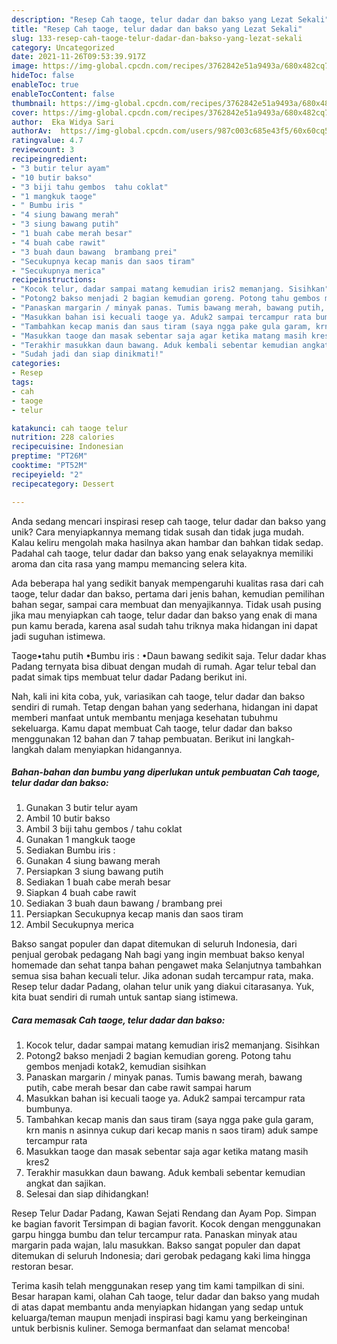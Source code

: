 ```yaml
---
description: "Resep Cah taoge, telur dadar dan bakso yang Lezat Sekali"
title: "Resep Cah taoge, telur dadar dan bakso yang Lezat Sekali"
slug: 133-resep-cah-taoge-telur-dadar-dan-bakso-yang-lezat-sekali
category: Uncategorized
date: 2021-11-26T09:53:39.917Z
image: https://img-global.cpcdn.com/recipes/3762842e51a9493a/680x482cq70/cah-taoge-telur-dadar-dan-bakso-foto-resep-utama.jpg
hideToc: false
enableToc: true
enableTocContent: false
thumbnail: https://img-global.cpcdn.com/recipes/3762842e51a9493a/680x482cq70/cah-taoge-telur-dadar-dan-bakso-foto-resep-utama.jpg
cover: https://img-global.cpcdn.com/recipes/3762842e51a9493a/680x482cq70/cah-taoge-telur-dadar-dan-bakso-foto-resep-utama.jpg
author:  Eka Widya Sari
authorAv:  https://img-global.cpcdn.com/users/987c003c685e43f5/60x60cq50/avatar.jpg
ratingvalue: 4.7
reviewcount: 3
recipeingredient:
- "3 butir telur ayam"
- "10 butir bakso"
- "3 biji tahu gembos  tahu coklat"
- "1 mangkuk taoge"
- " Bumbu iris "
- "4 siung bawang merah"
- "3 siung bawang putih"
- "1 buah cabe merah besar"
- "4 buah cabe rawit"
- "3 buah daun bawang  brambang prei"
- "Secukupnya kecap manis dan saos tiram"
- "Secukupnya merica"
recipeinstructions:
- "Kocok telur, dadar sampai matang kemudian iris2 memanjang. Sisihkan"
- "Potong2 bakso menjadi 2 bagian kemudian goreng. Potong tahu gembos menjadi kotak2, kemudian sisihkan"
- "Panaskan margarin / minyak panas. Tumis bawang merah, bawang putih, cabe merah besar dan cabe rawit sampai harum"
- "Masukkan bahan isi kecuali taoge ya. Aduk2 sampai tercampur rata bumbunya."
- "Tambahkan kecap manis dan saus tiram (saya ngga pake gula garam, krn manis n asinnya cukup dari kecap manis n saos tiram) aduk sampe tercampur rata"
- "Masukkan taoge dan masak sebentar saja agar ketika matang masih kres2"
- "Terakhir masukkan daun bawang. Aduk kembali sebentar kemudian angkat dan sajikan."
- "Sudah jadi dan siap dinikmati!"
categories:
- Resep
tags:
- cah
- taoge
- telur

katakunci: cah taoge telur 
nutrition: 228 calories
recipecuisine: Indonesian
preptime: "PT26M"
cooktime: "PT52M"
recipeyield: "2"
recipecategory: Dessert

---
```



Anda sedang mencari inspirasi resep cah taoge, telur dadar dan bakso yang unik? Cara menyiapkannya memang tidak susah dan tidak juga mudah. Kalau keliru mengolah maka hasilnya akan hambar dan bahkan tidak sedap. Padahal cah taoge, telur dadar dan bakso yang enak selayaknya memiliki aroma dan cita rasa yang mampu memancing selera kita.


Ada beberapa hal yang sedikit banyak mempengaruhi kualitas rasa dari cah taoge, telur dadar dan bakso, pertama dari jenis bahan, kemudian pemilihan bahan segar, sampai cara membuat dan menyajikannya. Tidak usah pusing jika mau menyiapkan cah taoge, telur dadar dan bakso yang enak di mana pun kamu berada, karena asal sudah tahu triknya maka hidangan ini dapat jadi suguhan istimewa.

Taoge•tahu putih •Bumbu iris : •Daun bawang sedikit saja. Telur dadar khas Padang ternyata bisa dibuat dengan mudah di rumah. Agar telur tebal dan padat simak tips membuat telur dadar Padang berikut ini.


Nah, kali ini kita coba, yuk, variasikan cah taoge, telur dadar dan bakso sendiri di rumah. Tetap dengan bahan yang sederhana, hidangan ini dapat memberi manfaat untuk membantu menjaga kesehatan tubuhmu sekeluarga. Kamu dapat membuat Cah taoge, telur dadar dan bakso menggunakan 12 bahan dan 7 tahap pembuatan. Berikut ini langkah-langkah dalam menyiapkan hidangannya.

<!--inarticleads1-->

##### Bahan-bahan dan bumbu yang diperlukan untuk pembuatan Cah taoge, telur dadar dan bakso:

1. Gunakan 3 butir telur ayam
1. Ambil 10 butir bakso
1. Ambil 3 biji tahu gembos / tahu coklat
1. Gunakan 1 mangkuk taoge
1. Sediakan  Bumbu iris :
1. Gunakan 4 siung bawang merah
1. Persiapkan 3 siung bawang putih
1. Sediakan 1 buah cabe merah besar
1. Siapkan 4 buah cabe rawit
1. Sediakan 3 buah daun bawang / brambang prei
1. Persiapkan Secukupnya kecap manis dan saos tiram
1. Ambil Secukupnya merica


Bakso sangat populer dan dapat ditemukan di seluruh Indonesia, dari penjual gerobak pedagang Nah bagi yang ingin membuat bakso kenyal homemade dan sehat tanpa bahan pengawet maka Selanjutnya tambahkan semua sisa bahan kecuali telur. Jika adonan sudah tercampur rata, maka. Resep telur dadar Padang, olahan telur unik yang diakui citarasanya. Yuk, kita buat sendiri di rumah untuk santap siang istimewa. 

<!--inarticleads2-->

##### Cara memasak Cah taoge, telur dadar dan bakso:

1. Kocok telur, dadar sampai matang kemudian iris2 memanjang. Sisihkan
1. Potong2 bakso menjadi 2 bagian kemudian goreng. Potong tahu gembos menjadi kotak2, kemudian sisihkan
1. Panaskan margarin / minyak panas. Tumis bawang merah, bawang putih, cabe merah besar dan cabe rawit sampai harum
1. Masukkan bahan isi kecuali taoge ya. Aduk2 sampai tercampur rata bumbunya.
1. Tambahkan kecap manis dan saus tiram (saya ngga pake gula garam, krn manis n asinnya cukup dari kecap manis n saos tiram) aduk sampe tercampur rata
1. Masukkan taoge dan masak sebentar saja agar ketika matang masih kres2
1. Terakhir masukkan daun bawang. Aduk kembali sebentar kemudian angkat dan sajikan.
1. Selesai dan siap dihidangkan!

Resep Telur Dadar Padang, Kawan Sejati Rendang dan Ayam Pop. Simpan ke bagian favorit Tersimpan di bagian favorit. Kocok dengan menggunakan garpu hingga bumbu dan telur tercampur rata. Panaskan minyak atau margarin pada wajan, lalu masukkan. Bakso sangat populer dan dapat ditemukan di seluruh Indonesia; dari gerobak pedagang kaki lima hingga restoran besar. 

Terima kasih telah menggunakan resep yang tim kami tampilkan di sini. Besar harapan kami, olahan Cah taoge, telur dadar dan bakso yang mudah di atas dapat membantu anda menyiapkan hidangan yang sedap untuk keluarga/teman maupun menjadi inspirasi bagi kamu yang berkeinginan untuk berbisnis kuliner. Semoga bermanfaat dan selamat mencoba!
